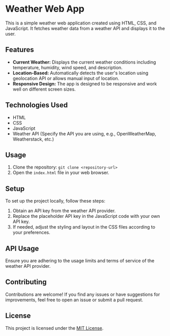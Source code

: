 # Weather Web App

This is a simple weather web application created using HTML, CSS, and JavaScript. It fetches weather data from a weather API and displays it to the user.

## Features

- **Current Weather:** Displays the current weather conditions including temperature, humidity, wind speed, and description.
- **Location-Based:** Automatically detects the user's location using geolocation API or allows manual input of location.
- **Responsive Design:** The app is designed to be responsive and work well on different screen sizes.

## Technologies Used

- HTML
- CSS
- JavaScript
- Weather API (Specify the API you are using, e.g., OpenWeatherMap, Weatherstack, etc.)

## Usage

1. Clone the repository: `git clone <repository-url>`
2. Open the `index.html` file in your web browser.

## Setup

To set up the project locally, follow these steps:

1. Obtain an API key from the weather API provider.
2. Replace the placeholder API key in the JavaScript code with your own API key.
3. If needed, adjust the styling and layout in the CSS files according to your preferences.

## API Usage

Ensure you are adhering to the usage limits and terms of service of the weather API provider.

## Contributing

Contributions are welcome! If you find any issues or have suggestions for improvements, feel free to open an issue or submit a pull request.

## License

This project is licensed under the [MIT License](LICENSE).